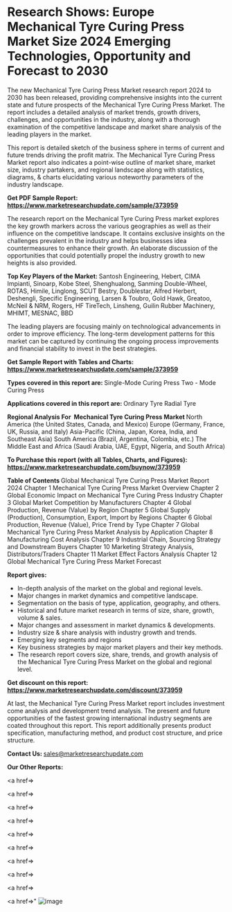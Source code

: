 # Research Shows: Europe Mechanical Tyre Curing Press Market Size 2024 Emerging Technologies, Opportunity and Forecast to 2030

The new Mechanical Tyre Curing Press Market research report 2024 to 2030 has been released, providing comprehensive insights into the current state and future prospects of the Mechanical Tyre Curing Press Market. The report includes a detailed analysis of market trends, growth drivers, challenges, and opportunities in the industry, along with a thorough examination of the competitive landscape and market share analysis of the leading players in the market.

This report is detailed sketch of the business sphere in terms of current and future trends driving the profit matrix. The Mechanical Tyre Curing Press Market report also indicates a point-wise outline of market share, market size, industry partakers, and regional landscape along with statistics, diagrams, &amp; charts elucidating various noteworthy parameters of the industry landscape.

<strong><b>Get PDF Sample Report: <a href=https://www.marketresearchupdate.com/sample/373959>https://www.marketresearchupdate.com/sample/373959</a></b></strong>

The research report on the Mechanical Tyre Curing Press market explores the key growth markers across the various geographies as well as their influence on the competitive landscape. It contains exclusive insights on the challenges prevalent in the industry and helps businesses idea countermeasures to enhance their growth. An elaborate discussion of the opportunities that could potentially propel the industry growth to new heights is also provided.

<strong><b>Top Key Players of the Market:
</b></strong>Santosh Engineering, Hebert, CIMA Impianti, Sinoarp, Kobe Steel, Shenghualong, Sanming Double-Wheel, ROTAS, Himile, Linglong, SCUT Bestry, Doublestar, Alfred Herbert, Deshengli, Specific Engineering, Larsen & Toubro, Gold Hawk, Greatoo, McNeil & NRM, Rogers, HF TireTech, Linsheng, Guilin Rubber Machinery, MHIMT, MESNAC, BBD<strong><b>
</b></strong>

The leading players are focusing mainly on technological advancements in order to improve efficiency. The long-term development patterns for this market can be captured by continuing the ongoing process improvements and financial stability to invest in the best strategies.

<strong><b>Get Sample Report with Tables and Charts: <a href=https://www.marketresearchupdate.com/sample/373959>https://www.marketresearchupdate.com/sample/373959</a></b></strong>

<strong><b>Types covered in this report are:
</b></strong>Single-Mode Curing Press
Two - Mode Curing Press<strong><b>
</b></strong>

<strong><b>Applications covered in this report are:
</b></strong>Ordinary Tyre
Radial Tyre<strong><b>
</b></strong>

<strong><b>Regional Analysis For  Mechanical Tyre Curing Press Market</b></strong><strong><b>
</b></strong>North America (the United States, Canada, and Mexico)
Europe (Germany, France, UK, Russia, and Italy)
Asia-Pacific (China, Japan, Korea, India, and Southeast Asia)
South America (Brazil, Argentina, Colombia, etc.)
The Middle East and Africa (Saudi Arabia, UAE, Egypt, Nigeria, and South Africa)

<strong><b>To Purchase this report (with all Tables, Charts, and Figures): <a href=https://www.marketresearchupdate.com/buynow/373959>https://www.marketresearchupdate.com/buynow/373959</a></b></strong>

<strong><b>Table of Contents</b></strong><strong><b>
</b></strong>Global Mechanical Tyre Curing Press Market Report 2024
Chapter 1 Mechanical Tyre Curing Press Market Overview
Chapter 2 Global Economic Impact on Mechanical Tyre Curing Press Industry
Chapter 3 Global Market Competition by Manufacturers
Chapter 4 Global Production, Revenue (Value) by Region
Chapter 5 Global Supply (Production), Consumption, Export, Import by Regions
Chapter 6 Global Production, Revenue (Value), Price Trend by Type
Chapter 7 Global Mechanical Tyre Curing Press Market Analysis by Application
Chapter 8 Manufacturing Cost Analysis
Chapter 9 Industrial Chain, Sourcing Strategy and Downstream Buyers
Chapter 10 Marketing Strategy Analysis, Distributors/Traders
Chapter 11 Market Effect Factors Analysis
Chapter 12 Global Mechanical Tyre Curing Press Market Forecast

<strong><b>Report gives:</b></strong>

- In-depth analysis of the market on the global and regional levels.
- Major changes in market dynamics and competitive landscape.
- Segmentation on the basis of type, application, geography, and others.
- Historical and future market research in terms of size, share, growth, volume &amp; sales.
- Major changes and assessment in market dynamics &amp; developments.
- Industry size &amp; share analysis with industry growth and trends.
- Emerging key segments and regions
- Key business strategies by major market players and their key methods.
- The research report covers size, share, trends, and growth analysis of the Mechanical Tyre Curing Press Market on the global and regional level.

<strong><b>Get discount on this report: <a href=https://www.marketresearchupdate.com/discount/373959>https://www.marketresearchupdate.com/discount/373959</a></b></strong>

At last, the Mechanical Tyre Curing Press Market report includes investment come analysis and development trend analysis. The present and future opportunities of the fastest growing international industry segments are coated throughout this report. This report additionally presents product specification, manufacturing method, and product cost structure, and price structure.

<strong><b>Contact Us:
</b></strong>sales@marketresearchupdate.com

<strong>Our Other Reports:</strong>

<a href=></a>

<a href=></a>

<a href=></a>

<a href=></a>

<a href=></a>

<a href=></a>

<a href=></a>

<a href=></a>

<a href=></a>

<a href=></a>"
![image](https://github.com/Gayatrikarjule/Market-Analysis-360/assets/97346546/60c754c3-3c77-4d4d-9ade-b50e84f3ed6c)
